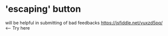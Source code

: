 # 'escaping' button
will be helpful in submitting of  bad feedbacks
https://jsfiddle.net/vuxzd5pq/ <-- Try here
